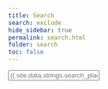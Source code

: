 ```yaml
---
title: Search
search: exclude
hide_sidebar: true
permalink: search.html
folder: search
toc: false
---
```


<!--start search-->
<input type="text" id="_search-input" placeholder="{{ site.data.strings.search_placeholder_text }}">
<ol id="onpage_results-container"></ol>

<script src="{{ 'js/jekyll-search.js' }}" type="text/javascript"></script>
<script type="text/javascript">
	SimpleJekyllSearch.init({
		searchInput: document.getElementById('_search-input'),
		resultsContainer: document.getElementById('onpage_results-container'),
		dataSource: '{{ "search.json" }}',
		searchResultTemplate: '<li><a href="{url}" style="font-size: 110%;">{title}</a><br><span style="font-size: 80%;">{date}&nbsp;&minus;&nbsp;{path}</span></li>',
		noResultsText: '{{ site.data.strings.search_no_results_text }}',
		fuzzy: true
	})
</script>
<!--end search-->
